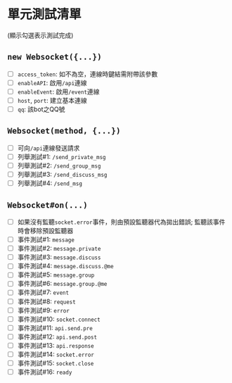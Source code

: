 # 單元測試清單
(顯示勾選表示測試完成)

## `new Websocket({...})`
- [ ] `access_token`: 如不為空，連線時鍵結需附帶該參數
- [ ] `enableAPI`: 啟用`/api`連線
- [ ] `enableEvent`: 啟用`/event`連線
- [ ] `host`, `port`: 建立基本連線
- [ ] `qq`: 該bot之QQ號

## `Websocket(method, {...})`
- [ ] 可向`/api`連線發送請求
- [ ] 列舉測試#1: `/send_private_msg`
- [ ] 列舉測試#2: `/send_group_msg`
- [ ] 列舉測試#3: `/send_discuss_msg`
- [ ] 列舉測試#4: `/send_msg`

## `Websocket#on(...)`
- [ ] 如果沒有監聽`socket.error`事件，則由預設監聽器代為拋出錯誤; 監聽該事件時會移除預設監聽器
- [ ] 事件測試#1: `message`
- [ ] 事件測試#2: `message.private`
- [ ] 事件測試#3: `message.discuss`
- [ ] 事件測試#4: `message.discuss.@me`
- [ ] 事件測試#5: `message.group`
- [ ] 事件測試#6: `message.group.@me`
- [ ] 事件測試#7: `event`
- [ ] 事件測試#8: `request`
- [ ] 事件測試#9: `error`
- [ ] 事件測試#10: `socket.connect`
- [ ] 事件測試#11: `api.send.pre`
- [ ] 事件測試#12: `api.send.post`
- [ ] 事件測試#13: `api.response`
- [ ] 事件測試#14: `socket.error`
- [ ] 事件測試#15: `socket.close`
- [ ] 事件測試#16: `ready`
